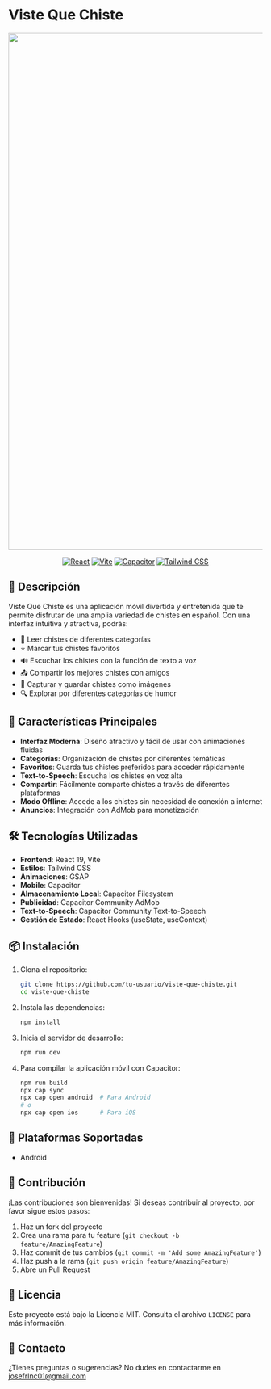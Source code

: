 
# Viste Que Chiste

<div align="center">
<img width="1024" height="1024" alt="icon" src="https://github.com/user-attachments/assets/7f6ad75f-0c88-42fc-8b90-94943ec74a6e" />


  
  [![React](https://img.shields.io/badge/React-20232A?style=for-the-badge&logo=react&logoColor=61DAFB)](https://reactjs.org/)
  [![Vite](https://img.shields.io/badge/Vite-B73BFE?style=for-the-badge&logo=vite&logoColor=FFD62E)](https://vitejs.dev/)
  [![Capacitor](https://img.shields.io/badge/Capacitor-119EFF?style=for-the-badge&logo=Capacitor&logoColor=white)](https://capacitorjs.com/)
  [![Tailwind CSS](https://img.shields.io/badge/Tailwind_CSS-38B2AC?style=for-the-badge&logo=tailwind-css&logoColor=white)](https://tailwindcss.com/)
</div>

## 📱 Descripción

Viste Que Chiste es una aplicación móvil divertida y entretenida que te permite disfrutar de una amplia variedad de chistes en español. Con una interfaz intuitiva y atractiva, podrás:

- 📖 Leer chistes de diferentes categorías
- ⭐ Marcar tus chistes favoritos
- 🔊 Escuchar los chistes con la función de texto a voz
- 📤 Compartir los mejores chistes con amigos
- 🎨 Capturar y guardar chistes como imágenes
- 🔍 Explorar por diferentes categorías de humor

## 🚀 Características Principales

- **Interfaz Moderna**: Diseño atractivo y fácil de usar con animaciones fluidas
- **Categorías**: Organización de chistes por diferentes temáticas
- **Favoritos**: Guarda tus chistes preferidos para acceder rápidamente
- **Text-to-Speech**: Escucha los chistes en voz alta
- **Compartir**: Fácilmente comparte chistes a través de diferentes plataformas
- **Modo Offline**: Accede a los chistes sin necesidad de conexión a internet
- **Anuncios**: Integración con AdMob para monetización

## 🛠️ Tecnologías Utilizadas

- **Frontend**: React 19, Vite
- **Estilos**: Tailwind CSS
- **Animaciones**: GSAP
- **Mobile**: Capacitor
- **Almacenamiento Local**: Capacitor Filesystem
- **Publicidad**: Capacitor Community AdMob
- **Text-to-Speech**: Capacitor Community Text-to-Speech
- **Gestión de Estado**: React Hooks (useState, useContext)

## 📦 Instalación

1. Clona el repositorio:
   ```bash
   git clone https://github.com/tu-usuario/viste-que-chiste.git
   cd viste-que-chiste
   ```

2. Instala las dependencias:
   ```bash
   npm install
   ```

3. Inicia el servidor de desarrollo:
   ```bash
   npm run dev
   ```

4. Para compilar la aplicación móvil con Capacitor:
   ```bash
   npm run build
   npx cap sync
   npx cap open android  # Para Android
   # o
   npx cap open ios      # Para iOS
   ```

## 📱 Plataformas Soportadas

- Android

## 🤝 Contribución

¡Las contribuciones son bienvenidas! Si deseas contribuir al proyecto, por favor sigue estos pasos:

1. Haz un fork del proyecto
2. Crea una rama para tu feature (`git checkout -b feature/AmazingFeature`)
3. Haz commit de tus cambios (`git commit -m 'Add some AmazingFeature'`)
4. Haz push a la rama (`git push origin feature/AmazingFeature`)
5. Abre un Pull Request

## 📄 Licencia

Este proyecto está bajo la Licencia MIT. Consulta el archivo `LICENSE` para más información.

## 📧 Contacto

¿Tienes preguntas o sugerencias? No dudes en contactarme en [josefrlnc01@gmail.com](mailto:josefrlnc01@gmail.com)





